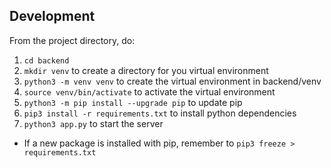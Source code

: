 ## Development

From the project directory, do:
1. `cd backend`
2. `mkdir venv` to create a directory for you virtual environment
3. `python3 -m venv venv` to create the virtual environment in backend/venv
4. `source venv/bin/activate` to activate the virtual environment
5. `python3 -m pip install --upgrade pip` to update pip
5. `pip3 install -r requirements.txt` to install python dependencies
6. `python3 app.py` to start the server

* If a new package is installed with pip, remember to `pip3 freeze > requirements.txt`
